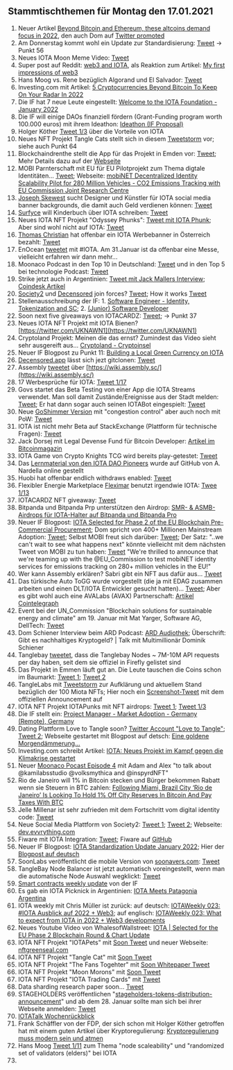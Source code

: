## Stammtischthemen für Montag den 17.01.2021

1. Neuer Artikel [Beyond Bitcoin and Ethereum, these altcoins demand focus in 2022](https://ambcrypto.com/beyond-bitcoin-and-ethereum-these-altcoins-demand-focus-in-2022/), den auch Dom auf [Twitter promoted](https://twitter.com/DomSchiener/status/1480607726006898692?s=20)
2. Am Donnerstag kommt wohl ein Update zur Standardisierung: [Tweet](https://twitter.com/MikeHypercube/status/1480601356478173186?s=20) -> Punkt 56
3. Neues IOTA Moon Meme Video: [Tweet](https://twitter.com/lluisin_alpha/status/1368742815019237380?s=20)
4. Super post auf Reddit: [web3 and IOTA](https://www.reddit.com/r/Iota/comments/s0gmol/web3_and_iota/?utm_source=share&utm_medium=ios_app&utm_name=iossmf), als Reaktion zum Artikel: [My first impressions of web3](https://moxie.org/2022/01/07/web3-first-impressions.html)
5. Hans Moog vs. Rene bezüglich Algorand und El Salvador: [Tweet](https://twitter.com/hus_qy/status/1480879832024203271?s=20)
6. Investing.com mit Artikel: [5 Cryptocurrencies Beyond Bitcoin To Keep On Your Radar In 2022](https://www.investing.com/news/cryptocurrency-news/5-cryptocurrencies-beyond-bitcoin-to-keep-on-your-radar-in-2022-2726622)
7. Die IF hat 7 neue Leute eingestellt: [Welcome to the IOTA Foundation - January 2022](https://blog.iota.org/welcome-to-the-iota-foundation-january-2022/)
8. Die IF will einige DAOs finanziell fördern (Grant-Funding program worth 100.000 euros) mit ihrem Ideathon: [Ideathon (IF Proposal)](https://seemly-seer-d1b.notion.site/Ideathon-IF-Proposal-84ce3db6e6ee4c4da7a035478a69fe6e)
9. Holger Köther [Tweet 1/3](https://twitter.com/HolgerKoether/status/1480618289902624769?s=20) über die Vorteile von IOTA
10. Neues NFT Projekt Tangle Cats stellt sich in diesem [Tweetstorm](https://twitter.com/tangle_cat/status/1480963550092922882?s=20) vor; siehe auch Punkt 64
11. Blockchaindrenthe stellt die App für das Projekt in Emden vor: [Tweet](https://twitter.com/BclDrenthe/status/1481164909119516672?s=20); Mehr Details dazu auf der [Webseite](http://energieknip.nl/)
12. MOBI Parnterschaft mit EU für EU Pilotprojekt zum Thema digtale Identitäten... [Tweet](https://twitter.com/dltMOBI/status/1480978883834957831?s=20); Webseite: [mobiNET Decentralized Identity Scalability Pilot for 280 Million Vehicles - CO2 Emissions Tracking with EU Commission Joint Research Centre](https://dlt.mobi/eupilot/)
13. [Joseph Skewest](https://twitter.com/josephskewes) sucht Designer und Künstler für IOTA social media banner backgrounds, die damit auch Geld verdienen können: [Tweet](https://twitter.com/josephskewes/status/1479093682632466434?s=20)
14. [Surfyce](https://twitter.com/Surfyce) will Kinderbuch über IOTA schreiben: [Tweet](https://twitter.com/Surfyce/status/1480938351465099267?s=20)
15. Neues IOTA NFT Projekt "Odyssey Phunks": [Tweet mit IOTA Phunk](https://twitter.com/0xVortex/status/1481008017596366853?s=20); Aber sind wohl nicht auf IOTA: [Tweet](https://twitter.com/0xVortex/status/1481171499214061568?s=20)
16. [Thomas Christian](https://twitter.com/TC081180) hat offenbar ein IOTA Werbebanner in Österreich bezahlt: [Tweet](https://twitter.com/TC081180/status/1480971634643193858?s=20)
17. EnOcean [tweetet](https://twitter.com/EnOcean/status/1480932938132955136) mit #IOTA. Am 31.Januar ist da offenbar eine Messe, vielleicht erfahren wir dann mehr...
18. Moonaco Podcast in den Top 10 in Deutschland: [Tweet](https://twitter.com/Moonaco5/status/1480893680319963144?s=20) und in den Top 5 bei technologie Podcast: [Tweet](https://twitter.com/Moonaco5/status/1482571243538759682?s=20)
19. Strike jetzt auch in Argentinien: [Tweet mit Jack Mallers Interview](https://twitter.com/saylor/status/1481107015824982017?t=x0R9lco7-8P8rjAXHLrzoA&s=19); [Coindesk Artikel](https://www.coindesk.com/business/2022/01/11/strike-launches-bitcoin-payment-services-in-argentina-to-kickstart-latin-american-expansion/)
20. [Society2](https://twitter.com/society2) und [Decensored](https://twitter.com/decensored_app) join forces? [Tweet](https://twitter.com/accretionist/status/1480941149485416448?s=20); How it works [Tweet](https://twitter.com/decensored_app/status/1481635230641385473?s=20)
21. Stellenausschreibung der IF: 1. [Software Engineer - Identity, Tokenization and SC](https://twitter.com/michelenati/status/1481182242194046978?s=20); 2. [(Junior) Software Developer](https://iota.bamboohr.com/jobs/view.php?id=187)
22. Soon next five giveaways von IOTACARDZ: [Tweet](https://twitter.com/NFTiotacardz/status/1480856271712657413?s=20); -> Punkt 37
23. Neues IOTA NFT Projekt mit IOTA Bienen? [https://twitter.com/UKNAWN1](https://twitter.com/UKNAWN1)
24. Cryptoland Projekt: Meinen die das ernst? Zumindest das Video sieht sehr ausgereift aus... [Cryptoland - Cryptoinsel](https://peertube.social/w/8f7e61ed-47ab-4e82-a5c2-5a7d5e8bcb33)
25. Neuer IF Blogpost zu Punkt 11: [Building a Local Green Currency on IOTA](https://blog.iota.org/building-a-local-green-currency-on-iota/)
26. [Decensored.app](https://decensored.app/) lässt sich jezt gitclonen: [Tweet](https://twitter.com/decensored_app/status/1481274541343227904?s=20)
27. Assembly [tweetet](https://twitter.com/assembly_net/status/1481295223359774725?s=20) über [https://wiki.assembly.sc/](https://wiki.assembly.sc/)
28. 17 Werbesprüche für IOTA: [Tweet 1/17](https://twitter.com/Legurp7/status/1481300359712804865?s=20)
29. Govs startet das Beta Testing von einer App die IOTA Streams verwendet. Man soll damit Zustände/Ereignisse aus der Stadt melden: [Tweet](https://twitter.com/govs_io/status/1481308674480128003?s=20); Er hat dann sogar auch seinen IOTABot eingespielt: [Tweet](https://twitter.com/TC081180/status/1482762225848889351?s=20)
30. Neue [GoShimmer Version](https://github.com/iotaledger/goshimmer) mit "congestion control" aber auch noch mit PoW: [Tweet](https://twitter.com/angelocapossele/status/1481327734236270597?s=21) 
31. IOTA ist nicht mehr Beta auf StackExchange (Plattform für technische Fragen): [Tweet](https://twitter.com/iota/status/1481325284238540800?t=fEjtXO1E80ACURYTCPkq4g&s=19)
32. Jack Dorsej mit Legal Devense Fund für Bitcoin Developer: [Artikel im Bitcoinmagazin](https://bitcoinmagazine.com/business/jack-dorsey-to-launch-bitcoin-legal-defense-fund)
33. IOTA Game von Crypto Knights TCG wird bereits play-getestet: [Tweet](https://twitter.com/CryptoKnightTCG/status/1481314294096670723?s=20)
34. Das [Lernmaterial von den IOTA DAO Pioneers](https://github.com/iota-community/DAO-Pioneers) wurde auf GitHub von A. Nardella online gestellt
35. Huobi hat offenbar endlich withdraws enabled: [Tweet](https://twitter.com/bennnni_web3/status/1481542894561505286?s=20)
36. Flexibler Energie Marketplace [Fleximar](https://www.fleximarex.com/) benutzt irgendwie IOTA: [Twee 1/13](https://twitter.com/LocalEnergyDAO/status/1481548920425783297?s=20)
37. IOTACARDZ NFT giveaway: [Tweet](https://twitter.com/NFTiotacardz/status/1481611397293350918?s=20)
38. Bitpanda und Bitpanda Prp unterstützen den Airdrop: [SMR- & ASMB-Airdrops für IOTA-Halter auf Bitpanda und Bitpanda Pro](https://blog.bitpanda.com/de/smr-asmb-airdrops-fur-iota-halter-auf-bitpanda-und-bitpanda-pro)
39. Neuer IF Blogpost: [IOTA Selected for Phase 2 of the EU Blockchain Pre-Commercial Procurement](https://blog.iota.org/phase-2-eu-blockchain-pre-commercial-procurement/?utm_source=dlvr.it&utm_medium=twitter); Dom spricht von 400+ Millionen Mainstream Adoption: [Tweet](https://twitter.com/DomSchiener/status/1481656611739365376?s=20); Selbst MOBI freut sich darüber: [Tweet](https://twitter.com/dltMOBI/status/1481677087220109316?s=20); Der Satz: "..we can't wait to see what happens next" könnte vielleicht mit dem nächsten Tweet von MOBI zu tun haben: [Tweet](https://twitter.com/dltMOBI/status/1480978883834957831?s=20) "We're thrilled to announce that we're teaming up with the 
@EU_Commission to test mobiNET identity services for emissions tracking on 280+ million vehicles in the EU!"
40. Wer kann Assembly erklären? Sabri gibt ein NFT aus dafür aus... [Tweet](https://twitter.com/sabrigoldberg/status/1481610554456395781?s=20)
41. Das türkische Auto ToGG wurde vorgestellt (die ja mit EDAG zusammen arbeiten und einen DLT/IOTA Entwickler gesucht hatten)... [Tweet](https://twitter.com/Iota_Godfather/status/1479238005491646468?s=20); Aber es gibt wohl auch eine AVALabs (AVAX) Partnerschaft: [Artikel Cointelegraph](https://cointelegraph.com/news/ava-labs-and-ev-maker-togg-to-build-smart-contract-based-mobility-services)
42. Event bei der UN_Commission "Blockchain solutions for sustainable energy and climate"  am 19. Januar mit Mat Yarger, Software AG, DellTech: [Tweet](https://twitter.com/iota/status/1481657598046789636?s=20)
43. Dom Schiener Interview beim ARD Podcast: [ARD Audiothek](https://www.ardaudiothek.de/episode/geld-machen-welt-retten/gibt-es-nachhaltiges-kryptogeld-oder-talk-mit-multimillionaer-dominik-schiener/dasding/95806178/); Überschrift: Gibt es nachhaltiges Kryptogeld? | Talk mit Multimillionär Dominik Schiener
44. Tanglebay [tweetet](https://twitter.com/tanglebay/status/1481745584490954752?s=20), dass die Tanglebay Nodes ~ 7M-10M API requests per day haben, seit dem sie offiziel in Firefly gelistet sind
45. Das Projekt in Emmen läuft gut an. Die Leute tauschen die Coins schon im Baumarkt: [Tweet 1](https://twitter.com/BclDrenthe/status/1481245856737148930?s=20); [Tweet 2](https://twitter.com/BclDrenthe/status/1481876924096036864?s=20)
46. TangleLabs mit [Tweetstorm](https://twitter.com/Tangle_Labs/status/1481895617567858688?s=20) zur Aufklärung und aktuellem Stand bezüglich der 100 Miota NFTs; Hier noch ein [Screenshot-Tweet](https://twitter.com/Vrom14286662/status/1481897937559076864?s=20) mit dem offiziellen Announcement auf 
47. IOTA NFT Projekt IOTAPunks mit NFT airdrops: [Tweet 1](https://twitter.com/IotaPunks_71/status/1481915978141290499?s=20); [Tweet 1/3](https://twitter.com/IotaPunks_71/status/1482604148407349250?s=20)
48. Die IF stellt ein: [Project Manager - Market Adoption - Germany (Remote), Germany](https://iota.bamboohr.com/jobs/view.php?id=188)
49. Dating Plattform Love to Tangle soon? [Twitter Account "Love to Tangle"](https://twitter.com/EM67854797); [Tweet 2](https://twitter.com/EM67854797/status/1482371803205013505?s=20); Webseite gestartet mit Blogpost auf detsch: [Eine goldene Morgendämmerung...](https://love2tangle.dating/)
50. Investing.com schreibt Artikel: [IOTA: Neues Projekt im Kampf gegen die Klimakrise gestartet](https://de.investing.com/news/cryptocurrency-news/iota-neues-projekt-im-kampf-gegen-die-klimakrise-gestartet-2200148)
51. Neuer [Moonaco Pocast Episode 4](https://open.spotify.com/episode/79WZsRIdfMfNunsMsXMt1n?si=idb9Y1ZZTaOUs2_MsGZDUQ&utm_source=whatsapp) mit Adam and Alex "to talk about @kamilabsstudio @volksmythica and @inspyrdNFT"
52. Rio de Janeiro will 1% in Bitcoin stecken und Bürger bekommen Rabatt wenn sie Steuern in BTC zahlen: [Following Miami, Brazil City ‘Rio de Janeiro’ Is Looking To Hold 1% Off City Reserves In Bitcoin And Pay Taxes With BTC](https://thecryptobasic.com/2022/01/14/following-miami-brazil-city-rio-de-janeiro-is-looking-to-hold-1-off-city-reserves-in-bitcoin-and-pay-taxes-in-btc/)
53. Jelle Millenar ist sehr zufrieden mit dem Fortschritt vom digital identity code: [Tweet](https://twitter.com/JelleFm/status/1481969184682741760?s=20)
54. Neue Social Media Plattform von Society2: [Tweet 1](https://twitter.com/TheEvvrything/status/1481973800035962880?s=20); [Tweet 2](https://twitter.com/TheEvvrything/status/1482360658196791296?s=20); Webseite: [dev.evvrything.com](https://dev.evvrything.com/)
55. Fiware mit IOTA Integration: [Tweet](https://twitter.com/HolgerKoether/status/1481978931112988675?s=20); Fiware auf [GitHub](https://github.com/FIWARE/tutorials.IoT-over-IOTA)
56. Neuer IF Blogpost: [IOTA Standardization Update January 2022](https://blog.iota.org/standardization-update-january-2022/); Hier der [Blogpost auf deutsch](https://iota-kurs.de/iota-standardisierung-update-januar-2022/)
57. SoonLabs veröffentlicht die mobile Version von [soonavers.com](https://soonaverse.com/): [Tweet](https://twitter.com/soon_labs/status/1482149171364651009?t=QQY9-PLIMp4TBaRKbAwryQ&s=19)
58. TangleBay Node Balancer ist jetzt automatisch voreingestellt, wenn man die automatische Node Auswahl wegklickt: [Tweet](https://twitter.com/tanglebay/status/1482494066554294273?s=20)
59. [Smart contracts weekly update](https://github.com/iotaledger/engineering-updates/discussions/13) von der IF
60. Es gab ein IOTA Picknick in Argentinien: [IOTA Meets Patagonia Argentina](https://iotahispano.com/iota-meets-patagonia-argentina/)
61. IOTA weekly mit Chris Müller ist zurück: auf deutsch: [IOTAWeekly 023: #IOTA Ausblick auf 2022 + Web3](https://www.youtube.com/watch?v=REyWirQGFD8); auf englisch: [IOTAWeekly 023: What to expect from IOTA in 2022 + Web3 developments](https://www.youtube.com/watch?v=JPHUYgoAXA4)
62. Neues Youtube Video von WhalesofWallstreet: [IOTA | Selected for the EU Phase 2 Blockchain Round & Chart Update](https://www.youtube.com/watch?v=zy4o4w-qa34)
63. IOTA NFT Projekt "IOTAPets" mit [Soon Tweet](https://twitter.com/iotapets/status/1482366842844946432?s=20) und neuer Webseite: [nftgreenseal.com](https://nftgreenseal.com/)
64. IOTA NFT Projekt "Tangle Cat" mit [Soon Tweet](https://twitter.com/tangle_cat/status/1482453652489003013?s=20)
65. IOTA NFT Projekt "The Fans Togehter" mit [Soon Whitepaper Tweet](https://twitter.com/TheFansTogether/status/1479793102332350469?s=20)
66. IOTA NFT Projekt "Moon Morons" mit [Soon Tweet](https://twitter.com/MoonMorons/status/1482487192081551361?s=20)
67. IOTA NFT Projekt "IOTA Trading Cards" mit [Tweet](https://twitter.com/FranklMarkus/status/1482318155859046407?s=20)
68. Data sharding research paper soon... [Tweet](https://twitter.com/donky31187670/status/1482347771336269831?s=20)
69. STAGEHOLDERS veröffentlichen "[stageholders-tokens-distribution-announcement](https://mailchi.mp/135cf4c0d870/stageholders-tokens-distribution-announcement)" und ab dem 28. Januar sollte man sich bei ihrer Webseite anmelden: [Tweet](https://twitter.com/STAGEannouncer/status/1482012137811816451?s=20)
70. [IOTATalk Wochenrückblick](https://www.iota-talk.com/index.php?article/150-wochenr%C3%BCckblick-vom-9-bis-15-januar-2022/)
71. Frank Schäffler von der FDP, der sich schon mit Holger Köther getroffen hat mit einem guten Artikel über Kryptoregulierung: [Kryptoregulierung muss modern sein und atmen](https://www.frankschaeffler.de/kryptoregulierung-muss-modern-sein-und-atmen/)
72. Hans Moog [Tweet 1/11](https://twitter.com/hus_qy/status/1482496837873541123?s=20) zum Thema "node scaleability" und "randomized set of validators (elders)" bei IOTA
73. 
